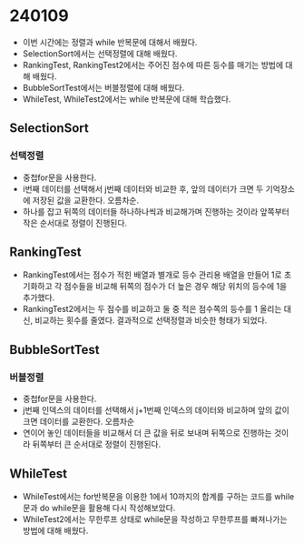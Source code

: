 # 240109
* 이번 시간에는 정렬과 while 반복문에 대해서 배웠다.
* SelectionSort에서는 선택정렬에 대해 배웠다.
* RankingTest, RankingTest2에서는 주어진 점수에 따른 등수를 매기는 방법에 대해 배웠다.
* BubbleSortTest에서는 버블정렬에 대해 배웠다.
* WhileTest, WhileTest2에서는 while 반복문에 대해 학습했다.

## SelectionSort
### 선택정렬 
* 중첩for문을 사용한다.
* i번째 데이터를 선택해서 j번째 데이터와 비교한 후, 앞의 데이터가 크면 두 기억장소에 저장된 값을 교환한다. 오름차순.
* 하나를 잡고 뒤쪽의 데이터들 하나하나씩과 비교해가며 진행하는 것이라 앞쪽부터 작은 순서대로 정렬이 진행된다.

## RankingTest
* RankingTest에서는 점수가 적힌 배열과 별개로 등수 관리용 배열을 만들어 1로 초기화하고 각 점수들을 비교해 뒤쪽의 점수가 더 높은 경우 해당 위치의 등수에 1을 추가했다.
* RankingTest2에서는 두 점수를 비교하고 둘 중 적은 점수쪽의 등수를 1 올리는 대신, 비교하는 횟수를 줄였다. 결과적으로 선택정렬과 비슷한 형태가 되었다.

## BubbleSortTest
### 버블정렬
* 중첩for문을 사용한다.
* j번째 인덱스의 데이터를 선택해서 j+1번째 인덱스의 데이터와 비교하며 앞의 값이 크면 데이터를 교환한다. 오름차순
* 연이어 놓인 데이터들을 비교해서 더 큰 값을 뒤로 보내며 뒤쪽으로 진행하는 것이라 뒤쪽부터 큰 순서대로 정렬이 진행된다.

## WhileTest
* WhileTest에서는 for반복문을 이용한 1에서 10까지의 합계를 구하는 코드를 while문과 do while문을 활용해 다시 작성해보았다.
* WhileTest2에서는 무한루프 상태로 while문을 작성하고 무한루프를 빠져나가는 방법에 대해 배웠다.
